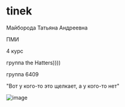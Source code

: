 # tinek
Майборода Татьяна Андреевна

ПМИ

4 курс

группа the Hatters))))

группа 6409

"Вот у кого-то это щелкает, а у кого-то нет"

![image](https://github.com/keksic0/tinek/assets/79083941/19bbe73b-c7a9-45dc-8906-f73f1ddb1cf8)
